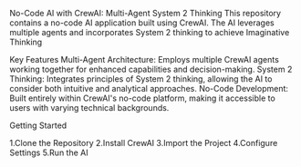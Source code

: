 No-Code AI with CrewAI: Multi-Agent System 2 Thinking This repository contains a no-code AI application built using CrewAI. The AI leverages multiple agents and incorporates System 2 thinking to achieve Imaginative Thinking

Key Features Multi-Agent Architecture: Employs multiple CrewAI agents working together for enhanced capabilities and decision-making. System 2 Thinking: Integrates principles of System 2 thinking, allowing the AI to consider both intuitive and analytical approaches. No-Code Development: Built entirely within CrewAI's no-code platform, making it accessible to users with varying technical backgrounds.

Getting Started

1.Clone the Repository
2.Install CrewAI
3.Import the Project
4.Configure Settings
5.Run the AI
